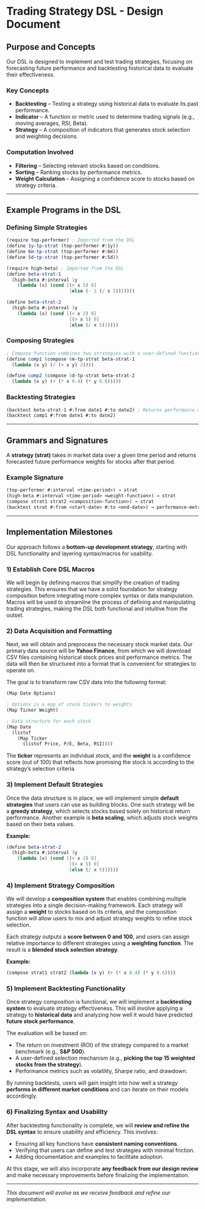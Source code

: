 # Trading Strategy DSL - Design Document

## Purpose and Concepts

Our DSL is designed to implement and test trading strategies, focusing on forecasting future performance and backtesting historical data to evaluate their effectiveness.

### Key Concepts
- **Backtesting** – Testing a strategy using historical data to evaluate its past performance.
- **Indicator** – A function or metric used to determine trading signals (e.g., moving averages, RSI, Beta).
- **Strategy** – A composition of indicators that generates stock selection and weighting decisions.

### Computation Involved
- **Filtering** – Selecting relevant stocks based on conditions.
- **Sorting** – Ranking stocks by performance metrics.
- **Weight Calculation** – Assigning a confidence score to stocks based on strategy criteria.

---

## Example Programs in the DSL

### Defining Simple Strategies

```scheme
(require top-performer) ; Imported from the DSL
(define 1y-tp-strat (top-performer #:1y))
(define 6m-tp-strat (top-performer #:6m))
(define 5d-tp-strat (top-performer #:5d))
```

```scheme
(require high-beta) ; Imported from the DSL
(define beta-strat-1 
  (high-beta #:interval 1y  
    (lambda (x) (cond [(> x 5) 0]
                       [else (- 1 (/ x 5))]))))

(define beta-strat-2 
  (high-beta #:interval 3y  
    (lambda (x) (cond [(< x 2) 0]
                       [(> x 5) 0]
                       [else (/ x 5)]))))
```

### Composing Strategies

```scheme
; Compose function combines two strategies with a user-defined function
(define comp1 (compose 6m-tp-strat beta-strat-1 
  (lambda (x y) (/ (+ x y) 2))))

(define comp2 (compose 5d-tp-strat beta-strat-2 
  (lambda (x y) (+ (* x 0.4) (* y 0.6)))))
```

### Backtesting Strategies

```scheme
(backtest beta-strat-1 #:from date1 #:to date2) ; Returns performance metrics
(backtest comp1 #:from date1 #:to date2)
```

---

## Grammars and Signatures

A **strategy (strat)** takes in market data over a given time period and returns forecasted future performance weights for stocks after that period.

### Example Signature

```scheme
(top-performer #:interval <time-period>) → strat
(high-beta #:interval <time-period> <weight-function>) → strat
(compose strat1 strat2 <composition-function>) → strat
(backtest strat #:from <start-date> #:to <end-date>) → performance-metrics
```

---

## Implementation Milestones

Our approach follows a **bottom-up development strategy**, starting with DSL functionality and layering syntax/macros for usability.

### 1) Establish Core DSL Macros
We will begin by defining macros that simplify the creation of trading strategies. This ensures that we have a solid foundation for strategy composition before integrating more complex syntax or data manipulation. Macros will be used to streamline the process of defining and manipulating trading strategies, making the DSL both functional and intuitive from the outset.

### 2) Data Acquisition and Formatting
Next, we will obtain and preprocess the necessary stock market data. Our primary data source will be **Yahoo Finance**, from which we will download CSV files containing historical stock prices and performance metrics. The data will then be structured into a format that is convenient for strategies to operate on.

The goal is to transform raw CSV data into the following format:

```scheme
(Map Date Options)

; Options is a map of stock tickers to weights
(Map Ticker Weight)

; Data structure for each stock
(Map Date
  (listof
    (Map Ticker
      (listof Price, P/E, Beta, RSI))))
```

The **ticker** represents an individual stock, and the **weight** is a confidence score (out of 100) that reflects how promising the stock is according to the strategy’s selection criteria.

### 3) Implement Default Strategies
Once the data structure is in place, we will implement simple **default strategies** that users can use as building blocks. One such strategy will be a **greedy strategy**, which selects stocks based solely on historical return performance. Another example is **beta scaling**, which adjusts stock weights based on their beta values.

**Example:**

```scheme
(define beta-strat-2 
  (high-beta #:interval 3y  
    (lambda (x) (cond [(< x 2) 0]
                       [(> x 5) 0]
                       [else (/ x 5)]))))
```

### 4) Implement Strategy Composition
We will develop a **composition system** that enables combining multiple strategies into a single decision-making framework. Each strategy will assign a **weight** to stocks based on its criteria, and the composition function will allow users to mix and adjust strategy weights to refine stock selection.

Each strategy outputs a **score between 0 and 100**, and users can assign relative importance to different strategies using a **weighting function**. The result is a **blended stock selection strategy**.

**Example:**

```scheme
(compose strat1 strat2 (lambda (x y) (+ (* x 0.4) (* y 0.6))))
```

### 5) Implement Backtesting Functionality
Once strategy composition is functional, we will implement a **backtesting system** to evaluate strategy effectiveness. This will involve applying a strategy to **historical data** and analyzing how well it would have predicted **future stock performance**.

The evaluation will be based on:
- The return on investment (ROI) of the strategy compared to a market benchmark (e.g., **S&P 500**).
- A user-defined selection mechanism (e.g., **picking the top 15 weighted stocks from the strategy**).
- Performance metrics such as volatility, Sharpe ratio, and drawdown.

By running backtests, users will gain insight into how well a strategy **performs in different market conditions** and can iterate on their models accordingly.

### 6) Finalizing Syntax and Usability
After backtesting functionality is complete, we will **review and refine the DSL syntax** to ensure usability and efficiency. This involves:
- Ensuring all key functions have **consistent naming conventions**.
- Verifying that users can define and test strategies with minimal friction.
- Adding documentation and examples to facilitate adoption.

At this stage, we will also incorporate **any feedback from our design review** and make necessary improvements before finalizing the implementation.

---

*This document will evolve as we receive feedback and refine our implementation.*
